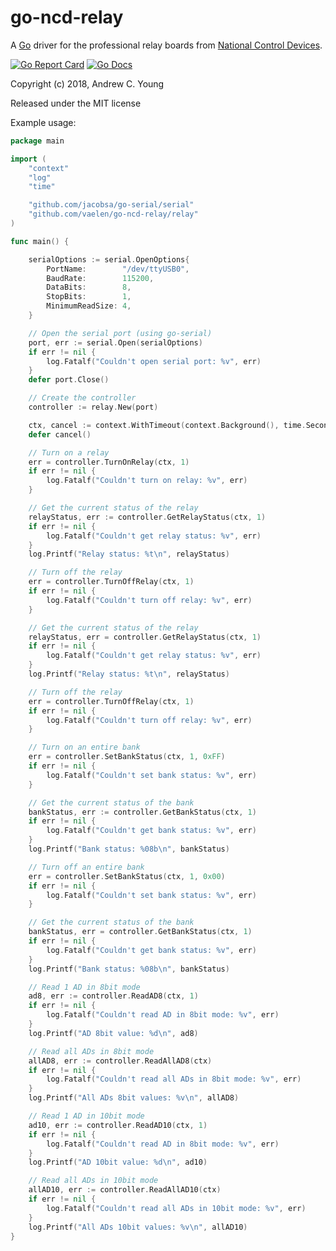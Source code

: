 # go-ncd-relay
A [Go](https://golang.org/) driver for the professional relay boards from [National Control Devices](https://ncd.io/).

[![Go Report Card](https://goreportcard.com/badge/github.com/vaelen/go-ncd-relay/relay)](https://goreportcard.com/report/github.com/vaelen/go-ncd-relay/relay)
[![Go Docs](https://godoc.org/github.com/vaelen/go-ncd-relay/relay?status.svg)](https://godoc.org/github.com/vaelen/go-ncd-relay/relay)

Copyright (c) 2018, Andrew C. Young

Released under the MIT license

Example usage:
```go
package main

import (
	"context"
	"log"
	"time"

	"github.com/jacobsa/go-serial/serial"
	"github.com/vaelen/go-ncd-relay/relay"
)

func main() {

	serialOptions := serial.OpenOptions{
		PortName:        "/dev/ttyUSB0",
		BaudRate:        115200,
		DataBits:        8,
		StopBits:        1,
		MinimumReadSize: 4,
	}

	// Open the serial port (using go-serial)
	port, err := serial.Open(serialOptions)
	if err != nil {
		log.Fatalf("Couldn't open serial port: %v", err)
	}
	defer port.Close()

	// Create the controller
	controller := relay.New(port)

	ctx, cancel := context.WithTimeout(context.Background(), time.Second*5)
	defer cancel()

	// Turn on a relay
	err = controller.TurnOnRelay(ctx, 1)
	if err != nil {
		log.Fatalf("Couldn't turn on relay: %v", err)
	}

	// Get the current status of the relay
	relayStatus, err := controller.GetRelayStatus(ctx, 1)
	if err != nil {
		log.Fatalf("Couldn't get relay status: %v", err)
	}
	log.Printf("Relay status: %t\n", relayStatus)

	// Turn off the relay
	err = controller.TurnOffRelay(ctx, 1)
	if err != nil {
		log.Fatalf("Couldn't turn off relay: %v", err)
	}

	// Get the current status of the relay
	relayStatus, err = controller.GetRelayStatus(ctx, 1)
	if err != nil {
		log.Fatalf("Couldn't get relay status: %v", err)
	}
	log.Printf("Relay status: %t\n", relayStatus)

	// Turn off the relay
	err = controller.TurnOffRelay(ctx, 1)
	if err != nil {
		log.Fatalf("Couldn't turn off relay: %v", err)
	}

	// Turn on an entire bank
	err = controller.SetBankStatus(ctx, 1, 0xFF)
	if err != nil {
		log.Fatalf("Couldn't set bank status: %v", err)
	}

	// Get the current status of the bank
	bankStatus, err := controller.GetBankStatus(ctx, 1)
	if err != nil {
		log.Fatalf("Couldn't get bank status: %v", err)
	}
	log.Printf("Bank status: %08b\n", bankStatus)

	// Turn off an entire bank
	err = controller.SetBankStatus(ctx, 1, 0x00)
	if err != nil {
		log.Fatalf("Couldn't set bank status: %v", err)
	}

	// Get the current status of the bank
	bankStatus, err = controller.GetBankStatus(ctx, 1)
	if err != nil {
		log.Fatalf("Couldn't get bank status: %v", err)
	}
	log.Printf("Bank status: %08b\n", bankStatus)

	// Read 1 AD in 8bit mode
	ad8, err := controller.ReadAD8(ctx, 1)
	if err != nil {
		log.Fatalf("Couldn't read AD in 8bit mode: %v", err)
	}
	log.Printf("AD 8bit value: %d\n", ad8)

	// Read all ADs in 8bit mode
	allAD8, err := controller.ReadAllAD8(ctx)
	if err != nil {
		log.Fatalf("Couldn't read all ADs in 8bit mode: %v", err)
	}
	log.Printf("All ADs 8bit values: %v\n", allAD8)

	// Read 1 AD in 10bit mode
	ad10, err := controller.ReadAD10(ctx, 1)
	if err != nil {
		log.Fatalf("Couldn't read AD in 8bit mode: %v", err)
	}
	log.Printf("AD 10bit value: %d\n", ad10)

	// Read all ADs in 10bit mode
	allAD10, err := controller.ReadAllAD10(ctx)
	if err != nil {
		log.Fatalf("Couldn't read all ADs in 10bit mode: %v", err)
	}
	log.Printf("All ADs 10bit values: %v\n", allAD10)
}
```
